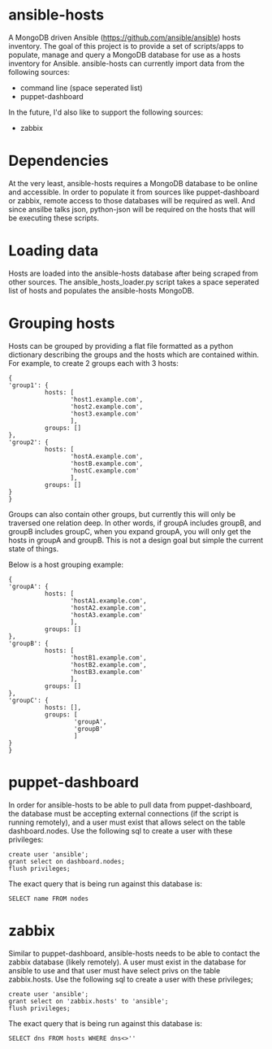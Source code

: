 ansible-hosts
=============

A MongoDB driven Ansible (https://github.com/ansible/ansible) hosts inventory.  The goal of this project is to provide a set of scripts/apps to populate, manage and query a MongoDB database for use as a hosts inventory for Ansible.  ansible-hosts can currently import data from the following sources:

- command line (space seperated list)
- puppet-dashboard

In the future, I'd also like to support the following sources:

- zabbix

Dependencies
============

At the very least, ansible-hosts requires a MongoDB database to be online and accessible.  In order to populate it from sources like puppet-dashboard or zabbix, remote access to those databases will be required as well.  And since ansilbe talks json, python-json will be required on the hosts that will be executing these scripts.

Loading data
============

Hosts are loaded into the ansible-hosts database after being scraped from other sources.  The ansible\_hosts\_loader.py script takes a space seperated list of hosts and populates the ansible-hosts MongoDB.

Grouping hosts
==============

Hosts can be grouped by providing a flat file formatted as a python dictionary describing the groups and the hosts which are contained within.  For example, to create 2 groups each with 3 hosts:
```
{
'group1': {
          hosts: [
                 'host1.example.com',
                 'host2.example.com',
                 'host3.example.com'
                 ],
          groups: []
},
'group2': {
          hosts: [
                 'hostA.example.com',
                 'hostB.example.com',
                 'hostC.example.com'
                 ],
          groups: []
}
}
```
Groups can also contain other groups, but currently this will only be traversed one relation deep.  In other words, if groupA includes groupB, and groupB includes groupC, when you expand groupA, you will only get the hosts in groupA and groupB.  This is not a design goal but simple the current state of things.

Below is a host grouping example:
```
{
'groupA': {
          hosts: [
                 'hostA1.example.com',
                 'hostA2.example.com',
                 'hostA3.example.com'
                 ],
          groups: []
},
'groupB': {
          hosts: [
                 'hostB1.example.com',
                 'hostB2.example.com',
                 'hostB3.example.com'
                 ],
          groups: []
},
'groupC': {
          hosts: [],
          groups: [
                  'groupA',
                  'groupB'
                  ]
}
}
```

puppet-dashboard
================

In order for ansible-hosts to be able to pull data from puppet-dashboard, the database must be accepting external connections (if the script is running remotely), and a user must exist that allows select on the table dashboard.nodes.  Use the following sql to create a user with these privileges:
```
create user 'ansible';
grant select on dashboard.nodes;
flush privileges;
```
The exact query that is being run against this database is:
```
SELECT name FROM nodes
```

zabbix
======

Similar to puppet-dashboard, ansible-hosts needs to be able to contact the zabbix database (likely remotely).  A user must exist in the database for ansible to use and that user must have select privs on the table zabbix.hosts. Use the following sql to create a user with these privileges;
```
create user 'ansible';
grant select on 'zabbix.hosts' to 'ansible';
flush privileges;
```
The exact query that is being run against this database is:
```
SELECT dns FROM hosts WHERE dns<>''
```
